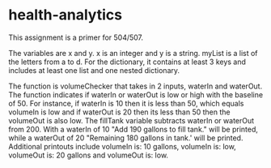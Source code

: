 # health-analytics

This assignment is a primer for 504/507.

The variables are x and y. x is an integer and y is a string. myList is a list of the letters from a to d. For the dictionary, it contains at least 3 keys and includes at least one list and one nested dictionary.

The function is volumeChecker that takes in 2 inputs, waterIn and waterOut. The function indicates if waterIn or waterOut is low or high with the baseline of 50. For instance, if waterIn is 10 then it is less than 50, which equals volumeIn is low and if waterOut is 20 then its less than 50 then the volumeOut is also low. The fillTank variable subtracts waterIn or waterOut from 200. With a waterIn of 10 "Add 190 gallons to fill tank." will be printed, while a waterOut of 20 "Remaining 180 gallons in tank.' will be printed. Additional printouts include volumeIn is: 10 gallons, volumeIn is: low, volumeOut is: 20 gallons and volumeOut is: low.